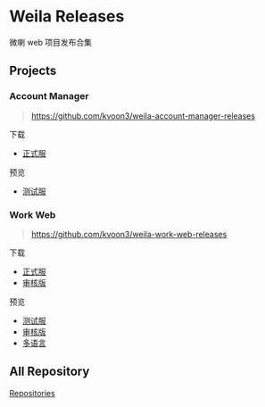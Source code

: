 # Weila Releases


微喇 web 项目发布合集

## Projects


### Account Manager

> https://github.com/kvoon3/weila-account-manager-releases

下载

- [正式服](https://github.com/kvoon9/weila-account-manager-release/releases)

预览

- [测试服](https://weila-account-manager.vercel.app/#/)

### Work Web

> https://github.com/kvoon3/weila-work-web-releases

下载

- [正式服](https://github.com/kvoon9/weila-work-releases/releases)
- [审核版](https://github.com/kvoon9/weila-work-releases/releases?q=publish-verify&expanded=true)


预览

- [测试服](https://weila-work-web.vercel.app)
- [审核版](https://weila-work-web-git-publish-verify-kvoon9s-projects.vercel.app)
- [多语言](https://weila-work-web-git-intl-kvoon9s-projects.vercel.app/)


## All Repository

[Repositories](https://github.com/search?q=user%3Akvoon9+weila-+in%3Aname+releases+in%3Aname&type=repositories)

